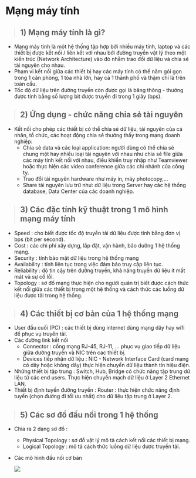 # Mạng máy tính
> ## 1) Mạng máy tính là gì?
- Mạng máy tinh là một hệ thống tập hợp bởi nhiều máy tính, laptop và các thiết bị được kết nối / liên kết với nhau bởi đường truyền vật lý theo một kiến trúc (Network Architecture) vào đó nhằm trao đổi dữ liệu và chia sẻ tài nguyên cho nhau.
- Phạm vi kết nối giữa các thiết bị hay các máy tính có thể nằm gói gọn trong 1 căn phòng,  1 tòa nhà lớn, hay cả 1 thành phố và thậm chí là trên toàn cầu.
- Tốc độ dữ liệu trên đường truyền còn được gọi là băng thông - thường được tính bằng số lượng bit được truyền đi trong 1 giây (bps).
> ## 2) Ứng dụng - chức năng chia sẻ tài nguyên
- Kết nối cho phép các thiết bị có thể chia sẻ dữ liệu, tài nguyên của cá nhân, tổ chức, các hoạt động chia sẻ thường thấy trong mạng doanh nghiệp:
    - Chia sẻ data và các loại application: người dùng có thể chia sẻ chung một hay nhiều loại tài nguyên với nhau như chia sẻ file giữa các máy tính kết nối với nhau, điều khiển truy nhập như Teamviewer hoặc thực hiện các video conference giữa các chi nhánh của công ty.
    - Trao đổi tài nguyên hardware như máy in, máy photocopy,...
    - Share tài nguyên lưu trữ như: dữ liệu trong Server hay các hệ thống database, Data Center của các doanh nghiệp.
> ## 3) Các đặc tính kỹ thuật trong 1 mô hình mạng máy tính
- Speed : cho biết được tốc độ truyền tải dữ liệu được tính bằng đơn vị bps (bit per second).
- Cost : các chi phí xây dựng, lắp đặt, vận hành, bảo dưỡng 1 hệ thống mạng.
- Security : tính bảo mật dữ liệu trong hệ thống mạng
- Availability : tính liên tục trong việc đảm bảo truy cập liên tục.
- Reliability : độ tin cậy trên đường truyền, khả năng truyền dữ liệu ít mất mát và sự cố lỗi.
- Topology : sơ đồ mạng thực hiện cho người quản trị biết được cách thức kết nối giữa các thiết bị trong một hệ thống và cách thức các luồng dữ liệu được tải trong hệ thống.
> ## 4) Các thiết bị cơ bản của 1 hệ thống mạng
- User đầu cuối (PC) : các thiết bị dùng internet dùng mạng dây hay wifi để phục vụ truyền tải.
- Các đường link kết nối
    - Connector : cổng mạng RJ-45, RJ-11, ... phục vụ giao tiếp dữ liệu giữa đường truyền và NIC trên cac thiết bị.
    - Devices tiếp nhận dữ liệu : NIC - Network Interface Card (card mạng có dây hoặc không dây) thực hiện chuyển dữ liệu thành tín hiệu điện.
- Những thiết bị tập trung : Switch, Hub, Bridge có chức năng tập trung dữ liệu từ các end users. Thực hiện chuyển mạch dữ liệu ở Layer 2 Ethernet LAN.
- Thiết bị định tuyến đường truyền : Router : thực hiện chức năng định tuyến (chọn đường đi tối ưu nhất) cho dữ liệu tập trung ở Layer 2.
> ## 5) Các sơ đồ đấu nối trong 1 hệ thống
- Chia ra 2 dạng sơ đồ : 
    - Physical Topology : sơ đồ vật lý mô tả cách kết nối các thiết bị mạng.
    - Logical Topology : mô tả cách thức luồng dữ liệu được truyền tải.
- Các mô hình đấu nối cơ bản

    <img src=../images/ccna/1_Tim_hieu_ve_mang_may_tinh/1.png>

